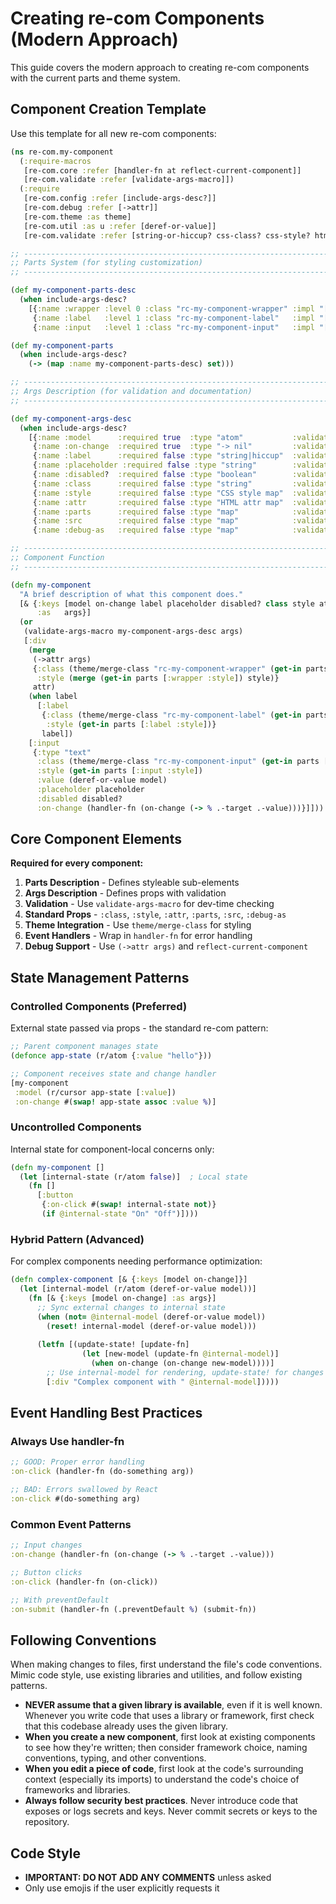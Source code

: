 # Creating re-com Components (Modern Approach)

This guide covers the modern approach to creating re-com components with the current parts and theme system.

## Component Creation Template

Use this template for all new re-com components:

```clojure
(ns re-com.my-component
  (:require-macros
   [re-com.core :refer [handler-fn at reflect-current-component]]
   [re-com.validate :refer [validate-args-macro]])
  (:require
   [re-com.config :refer [include-args-desc?]]
   [re-com.debug :refer [->attr]]
   [re-com.theme :as theme]
   [re-com.util :as u :refer [deref-or-value]]
   [re-com.validate :refer [string-or-hiccup? css-class? css-style? html-attr? parts?]]))

;; ------------------------------------------------------------------------------------
;; Parts System (for styling customization)
;; ------------------------------------------------------------------------------------

(def my-component-parts-desc
  (when include-args-desc?
    [{:name :wrapper :level 0 :class "rc-my-component-wrapper" :impl "[v-box]" :notes "Outer wrapper"}
     {:name :label   :level 1 :class "rc-my-component-label"   :impl "[label]" :notes "Text label"}
     {:name :input   :level 1 :class "rc-my-component-input"   :impl "[input]" :notes "Input field"}]))

(def my-component-parts
  (when include-args-desc?
    (-> (map :name my-component-parts-desc) set)))

;; ------------------------------------------------------------------------------------
;; Args Description (for validation and documentation)
;; ------------------------------------------------------------------------------------

(def my-component-args-desc
  (when include-args-desc?
    [{:name :model      :required true  :type "atom"           :validate-fn #(satisfies? IAtom %) :description "Current value atom"}
     {:name :on-change  :required true  :type "-> nil"         :validate-fn fn?                   :description "Called when value changes"}
     {:name :label      :required false :type "string|hiccup"  :validate-fn string-or-hiccup?     :description "Label text or hiccup"}
     {:name :placeholder :required false :type "string"        :validate-fn string?               :description "Placeholder text"}
     {:name :disabled?  :required false :type "boolean"        :validate-fn boolean?              :description "Disable input"}
     {:name :class      :required false :type "string"         :validate-fn css-class?            :description "CSS class names (applies to wrapper)"}
     {:name :style      :required false :type "CSS style map"  :validate-fn css-style?            :description "CSS styles (applies to wrapper)"}
     {:name :attr       :required false :type "HTML attr map"  :validate-fn html-attr?            :description "HTML attributes (applies to wrapper)"}
     {:name :parts      :required false :type "map"            :validate-fn (parts? my-component-parts) :description "Map of part names to styling"}
     {:name :src        :required false :type "map"            :validate-fn map?                  :description "Source code coordinates for debugging"}
     {:name :debug-as   :required false :type "map"            :validate-fn map?                  :description "Debug output masquerading"}]))

;; ------------------------------------------------------------------------------------
;; Component Function
;; ------------------------------------------------------------------------------------

(defn my-component
  "A brief description of what this component does."
  [& {:keys [model on-change label placeholder disabled? class style attr parts src debug-as]
      :as   args}]
  (or
   (validate-args-macro my-component-args-desc args)
   [:div
    (merge
     (->attr args)
     {:class (theme/merge-class "rc-my-component-wrapper" (get-in parts [:wrapper :class]) class)
      :style (merge (get-in parts [:wrapper :style]) style)}
     attr)
    (when label
      [:label
       {:class (theme/merge-class "rc-my-component-label" (get-in parts [:label :class]))
        :style (get-in parts [:label :style])}
       label])
    [:input
     {:type "text"
      :class (theme/merge-class "rc-my-component-input" (get-in parts [:input :class]))
      :style (get-in parts [:input :style])
      :value (deref-or-value model)
      :placeholder placeholder
      :disabled disabled?
      :on-change (handler-fn (on-change (-> % .-target .-value)))}]]))
```

## Core Component Elements

**Required for every component:**

1. **Parts Description** - Defines styleable sub-elements
2. **Args Description** - Defines props with validation
3. **Validation** - Use `validate-args-macro` for dev-time checking
4. **Standard Props** - `:class`, `:style`, `:attr`, `:parts`, `:src`, `:debug-as`
5. **Theme Integration** - Use `theme/merge-class` for styling
6. **Event Handlers** - Wrap in `handler-fn` for error handling
7. **Debug Support** - Use `(->attr args)` and `reflect-current-component`

## State Management Patterns

### Controlled Components (Preferred)

External state passed via props - the standard re-com pattern:

```clojure
;; Parent component manages state
(defonce app-state (r/atom {:value "hello"}))

;; Component receives state and change handler
[my-component
 :model (r/cursor app-state [:value])
 :on-change #(swap! app-state assoc :value %)]
```

### Uncontrolled Components

Internal state for component-local concerns only:

```clojure
(defn my-component []
  (let [internal-state (r/atom false)]  ; Local state
    (fn []
      [:button 
       {:on-click #(swap! internal-state not)}
       (if @internal-state "On" "Off")])))
```

### Hybrid Pattern (Advanced)

For complex components needing performance optimization:

```clojure
(defn complex-component [& {:keys [model on-change]}]
  (let [internal-model (r/atom (deref-or-value model))]
    (fn [& {:keys [model on-change] :as args}]
      ;; Sync external changes to internal state
      (when (not= @internal-model (deref-or-value model))
        (reset! internal-model (deref-or-value model)))
      
      (letfn [(update-state! [update-fn]
                (let [new-model (update-fn @internal-model)]
                  (when on-change (on-change new-model))))]
        ;; Use internal-model for rendering, update-state! for changes
        [:div "Complex component with " @internal-model]))))
```

## Event Handling Best Practices

### Always Use handler-fn

```clojure
;; GOOD: Proper error handling
:on-click (handler-fn (do-something arg))

;; BAD: Errors swallowed by React
:on-click #(do-something arg)
```

### Common Event Patterns

```clojure
;; Input changes
:on-change (handler-fn (on-change (-> % .-target .-value)))

;; Button clicks
:on-click (handler-fn (on-click))

;; With preventDefault
:on-submit (handler-fn (.preventDefault %) (submit-fn))
```

## Following Conventions

When making changes to files, first understand the file's code conventions. Mimic code style, use existing libraries and utilities, and follow existing patterns.

- **NEVER assume that a given library is available**, even if it is well known. Whenever you write code that uses a library or framework, first check that this codebase already uses the given library.
- **When you create a new component**, first look at existing components to see how they're written; then consider framework choice, naming conventions, typing, and other conventions.
- **When you edit a piece of code**, first look at the code's surrounding context (especially its imports) to understand the code's choice of frameworks and libraries.
- **Always follow security best practices**. Never introduce code that exposes or logs secrets and keys. Never commit secrets or keys to the repository.

## Code Style

- **IMPORTANT: DO NOT ADD ANY COMMENTS** unless asked
- Only use emojis if the user explicitly requests it